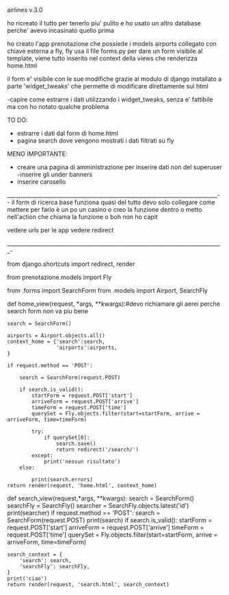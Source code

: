 airlines v.3.0

ho ricreato il tutto per tenerlo piu' pulito e ho usato un altro database perche' avevo incasinato quello prima

ho creato l'app prenotazione che possiede i models airports collegato con chiave esterna a fly,
fly usa il file forms.py per dare un form visibile al template,
viene tutto inserito nel context della views che renderizza home.html

il form e' visibile con le sue modifiche grazie al modulo di django installato a parte 'widget_tweaks'
che permette di modificare direttamente sul html

-capire come estrarre i dati utilizzando i widget_tweaks, senza e' fattibile ma con ho notato qualche problema

TO DO:
- estrarre i dati dal form di home.html
- pagina search dove vengono mostrati i dati filtrati su fly

MENO IMPORTANTE:
- creare una pagina di amministrazione per inserire dati non del superuser
-inserire gli under banners
- inserire carosello

_____________________________________________________________________________--
il form di ricerca base funziona quasi del tutto devo solo collegare come mettere
per farlo è un po un casino o creo la funzione dentro o metto nell'action che chiama la funzione o boh non ho capit


vedere urls per le app
vedere redirect


_______________________________________________________________________________-

from django.shortcuts import redirect, render

from prenotazione.models import Fly

from .forms import SearchForm
from .models import Airport, SearchFly


def home_view(request, *args, **kwargs):#devo richiamare gli aerei perche search form non va piu bene
    
    search = SearchForm()
    
    airports = Airport.objects.all()
    context_home = {'search':search,
                    'airports':airports,
    }

    if request.method == 'POST':
        
        search = SearchForm(request.POST)
        
        if search.is_valid():
            startForm = request.POST['start']
            arriveForm = request.POST['arrive']
            timeForm = request.POST['time']
            querySet = Fly.objects.filter(start=startForm, arrive = arriveForm, time=timeForm)

            try:
                if querySet[0]:
                    search.save()
                    return redirect('/search/')
            except:
                print('nessun risultato')
        else:
            
            print(search.errors)
    return render(request, 'home.html', context_home)


def search_view(request,*args, **kwargs):
    search = SearchForm()
    searchFly = SearchFly()
    searcher = SearchFly.objects.latest('id')
    print(searcher)
    if request.method == 'POST':
        search = SearchForm(request.POST)
        print(search)
        if search.is_valid():
            startForm = request.POST['start']
            arriveForm = request.POST['arrive']
            timeForm = request.POST['time']
            querySet = Fly.objects.filter(start=startForm, arrive = arriveForm, time=timeForm)

    search_context = {
        'search': search,
        'searchFly': searchFly,
    }
    print('ciao')
    return render(request, 'search.html', search_context)




